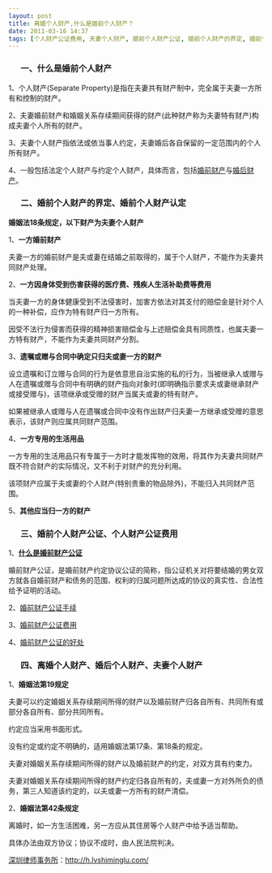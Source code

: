 ```yaml
---
layout: post
title: 离婚个人财产,什么是婚前个人财产？
date: 2011-03-16 14:37
tags: [个人财产公证费用, 夫妻个人财产, 婚前个人财产公证, 婚前个人财产的界定, 婚前个人财产认定, 婚后个人财产, 深圳婚姻律师咨询, 离婚财产分割]
---
```

<ol>
<h3>一、什么是婚前个人财产</h3>
</ol>
1、个人财产(Separate Property)是指在夫妻共有财产制中，完全属于夫妻一方所有和控制的财产。

2、夫妻婚前财产和婚姻关系存续期间获得的财产(此种财产称为夫妻特有财产)构成夫妻个人所有的财产。

3、夫妻个人财产指依法或依当事人约定，夫妻婚后各自保留的一定范围内的个人所有财产。

4、一般包括法定个人财产与约定个人财产，具体而言，包括<a href="http://h.lvshiminglu.com/law/184.html" target="_blank">婚前财产</a>与<a href="http://h.lvshiminglu.com/law/660.html" target="_blank">婚后财产</a>。
<ol>
<h3>二、婚前个人财产的界定、婚前个人财产认定</h3>
</ol>
<strong>婚姻法18条规定，以下财产为夫妻个人财产</strong>

1、<strong>一方婚前财产</strong>

夫妻一方的婚前财产是夫或妻在结婚之前取得的，属于个人财产，不能作为夫妻共同财产处理。

2、<strong>一方因身体受到伤害获得的医疗费、残疾人生活补助费等费用</strong>

当夫妻一方的身体健康受到不法侵害时，加害方依法对其支付的赔偿金是针对个人的一种补偿，应作为特有财产归一方所有。

因受不法行为侵害而获得的精神损害赔偿金与上述赔偿金具有同质性，也属夫妻一方特有财产，不能作为夫妻共同财产分割。

3、<strong>遗嘱或赠与合同中确定只归夫或妻一方的财产</strong>

设立遗嘱和订立赠与合同的行为是依意思自治实施的私的行为，当被继承人或赠与人在遗嘱或赠与合同中有明确的财产指向对象时(即明确指示要求夫或妻继承财产或接受赠与)，该项继承或受赠的财产当属夫或妻的特有财产。

如果被继承人或赠与人在遗嘱或合同中没有作出财产归夫妻一方继承或受赠的意思表示，该财产则应属共同财产范围。

4、<strong>一方专用的生活用品</strong>

一方专用的生活用品只有专属于一方时才能发挥物的效用，将其作为夫妻共同财产既不符合财产的实际情况，又不利于对财产的充分利用。

该项财产应属于夫或妻的个人财产(特别贵重的物品除外)，不能归入共同财产范围。

5、<strong>其他应当归一方的财产</strong>
<ol>
<h3>三、婚前个人财产公证、个人财产公证费用</h3>
</ol>
1、<a href="http://h.lvshiminglu.com/law/185.html" target="_blank"><strong>什么是婚前财产公证</strong></a>

婚前财产公证，是婚前财产约定协议公证的简称，指公证机关对将要结婚的男女双方就各自婚前财产和债务的范围、权利的归属问题所达成的协议的真实性、合法性给予证明的活动。

2、<a href="http://h.lvshiminglu.com/law/tag/%E5%A9%9A%E5%89%8D%E8%B4%A2%E4%BA%A7%E5%85%AC%E8%AF%81%E6%89%8B%E7%BB%AD" target="_blank">婚前财产公证手续</a>

3、<a href="http://h.lvshiminglu.com/law/tag/%E5%A9%9A%E5%89%8D%E8%B4%A2%E4%BA%A7%E5%85%AC%E8%AF%81%E8%B4%B9%E7%94%A8" target="_blank">婚前财产公证费用</a>

4、<a href="http://h.lvshiminglu.com/law/tag/%E5%A9%9A%E5%89%8D%E8%B4%A2%E4%BA%A7%E5%85%AC%E8%AF%81%E7%9A%84%E5%A5%BD%E5%A4%84" target="_blank">婚前财产公证的好处</a>
<ol>
<h3>四、离婚个人财产、婚后个人财产、夫妻个人财产</h3>
</ol>
1、<strong>婚姻法第19规定</strong>

夫妻可以约定婚姻关系存续期间所得的财产以及婚前财产归各自所有、共同所有或部分各自所有、部分共同所有。

约定应当采用书面形式。

没有约定或约定不明确的，适用婚姻法第17条、第18条的规定。

夫妻对婚姻关系存续期间所得的财产以及婚前财产的约定，对双方具有约束力。

夫妻对婚姻关系存续期间所得的财产约定归各自所有的，夫或妻一方对外所负的债务，第三人知道该约定的，以夫或妻一方所有的财产清偿。

2、<strong>婚姻法第42条规定</strong>

离婚时，如一方生活困难，另一方应从其住房等个人财产中给予适当帮助。

具体办法由双方协议；协议不成时，由人民法院判决。

<a href="http://h.lvshiminglu.com/">深圳律师事务所</a>：<a href="http://h.lvshiminglu.com/">http://h.lvshiminglu.com/</a>

